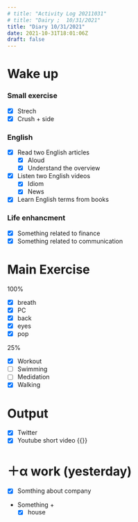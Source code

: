 ```yaml
---
# title: "Activity Log 20211031"
# title: "Dairy ;  10/31/2021"
title: "Diary 10/31/2021"  
date: 2021-10-31T18:01:06Z
draft: false
---
```


# Wake up

### Small exercise

- [x]  Strech
- [x]  Crush + side

### English

- [x]  Read two English articles
    - [x]  Aloud
    - [x]  Understand the overview
- [x]  Listen two English videos
    - [x]  Idiom
    - [x]  News
- [x]  Learn English terms from books

### Life enhancment

- [x]  Something related to finance
- [x]  Something related to communication

# Main Exercise

100%

- [x]  breath
- [x]  PC
- [x]  back
- [x]  eyes
- [x]  pop

25%

- [x]  Workout
- [ ]  Swimming
- [ ]  Medidation
- [x]  Walking

# Output

- [x]  Twitter
- [x]  Youtube short video {{<youtube fAR5aQU8Dmg>}}

# ＋α work (yesterday)

- [x]  Somthing about company
- Something +
    - [x]  house